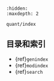 ```{include} ../README.md 
```

```{toctree}
:hidden:
:maxdepth: 2

quant/index
```

## 目录和索引

* {ref}`genindex`
* {ref}`modindex`
* {ref}`search`
